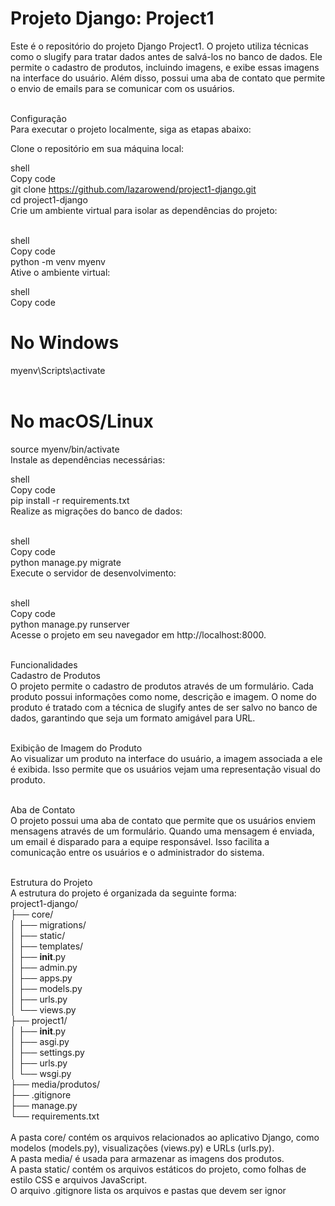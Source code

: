 # Projeto Django: Project1<br>
Este é o repositório do projeto Django Project1. O projeto utiliza técnicas como o slugify para tratar dados antes de salvá-los no banco de dados. Ele permite o cadastro de produtos, incluindo imagens, e exibe essas imagens na interface do usuário. Além disso, possui uma aba de contato que permite o envio de emails para se comunicar com os usuários.<br><br>

Configuração<br>
Para executar o projeto localmente, siga as etapas abaixo:<br>

Clone o repositório em sua máquina local:<br>

shell<br>
Copy code<br>
git clone https://github.com/lazarowend/project1-django.git<br>
cd project1-django<br>
Crie um ambiente virtual para isolar as dependências do projeto:<br><br>

shell<br>
Copy code<br>
python -m venv myenv<br>
Ative o ambiente virtual:<br>

shell<br>
Copy code<br>
# No Windows<br>
myenv\Scripts\activate<br><br>

# No macOS/Linux<br>
source myenv/bin/activate<br>
Instale as dependências necessárias:<br>

shell<br>
Copy code<br>
pip install -r requirements.txt<br>
Realize as migrações do banco de dados:<br><br>

shell<br>
Copy code<br>
python manage.py migrate<br>
Execute o servidor de desenvolvimento:<br><br>

shell<br>
Copy code<br>
python manage.py runserver<br>
Acesse o projeto em seu navegador em http://localhost:8000.<br><br>

Funcionalidades<br>
Cadastro de Produtos<br>
O projeto permite o cadastro de produtos através de um formulário. Cada produto possui informações como nome, descrição e imagem. O nome do produto é tratado com a técnica de slugify antes de ser salvo no banco de dados, garantindo que seja um formato amigável para URL.<br><br>

Exibição de Imagem do Produto<br>
Ao visualizar um produto na interface do usuário, a imagem associada a ele é exibida. Isso permite que os usuários vejam uma representação visual do produto.<br><br>

Aba de Contato<br>
O projeto possui uma aba de contato que permite que os usuários enviem mensagens através de um formulário. Quando uma mensagem é enviada, um email é disparado para a equipe responsável. Isso facilita a comunicação entre os usuários e o administrador do sistema.<br><br>

Estrutura do Projeto<br>
A estrutura do projeto é organizada da seguinte forma:<br>
project1-django/<br>
├── core/<br>
│   ├── migrations/<br>
│   ├── static/<br>
│   ├── templates/<br>
│   ├── __init__.py<br>
│   ├── admin.py<br>
│   ├── apps.py<br>
│   ├── models.py<br>
│   ├── urls.py<br>
│   └── views.py<br>
├── project1/<br>
│   ├── __init__.py<br>
│   ├── asgi.py<br>
│   ├── settings.py<br>
│   ├── urls.py<br>
│   └── wsgi.py<br>
├── media/produtos/<br>
├── .gitignore<br>
├── manage.py<br>
└── requirements.txt<br><br>
A pasta core/ contém os arquivos relacionados ao aplicativo Django, como modelos (models.py), visualizações (views.py) e URLs (urls.py).<br>
A pasta media/ é usada para armazenar as imagens dos produtos.<br>
A pasta static/ contém os arquivos estáticos do projeto, como folhas de estilo CSS e arquivos JavaScript.<br>
O arquivo .gitignore lista os arquivos e pastas que devem ser ignor
